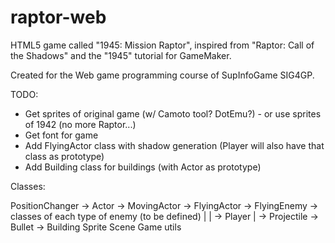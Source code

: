 raptor-web
==========

HTML5 game called "1945: Mission Raptor", inspired from "Raptor: Call of the Shadows" and the "1945" tutorial for GameMaker.

Created for the Web game programming course of SupInfoGame SIG4GP.


TODO:
- Get sprites of original game (w/ Camoto tool? DotEmu?) - or use sprites of 1942 (no more Raptor...)
- Get font for game
- Add FlyingActor class with shadow generation (Player will also have that class as prototype)
- Add Building class for buildings (with Actor as prototype)

Classes:

PositionChanger -> Actor -> MovingActor -> FlyingActor -> FlyingEnemy -> classes of each type of enemy (to be defined)
                         |              |              -> Player
                         |              -> Projectile  -> Bullet
                         -> Building
Sprite
Scene
Game
utils
